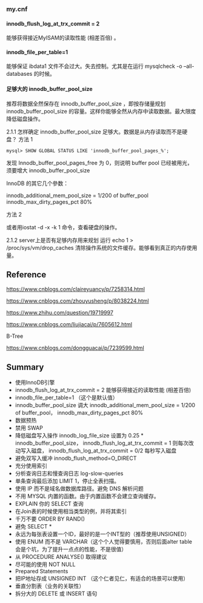 

### my.cnf

#### innodb_flush_log_at_trx_commit = 2 

能够获得接近MyISAM的读取性能 (相差百倍) 。

#### 

#### innodb_file_per_table=1 

能够保证 ibdata1 文件不会过大。失去控制。尤其是在运行 mysqlcheck -o –all-databases 的时候。

#### 足够大的 innodb_buffer_pool_size

推荐将数据全然保存在 innodb_buffer_pool_size ，即按存储量规划 innodb_buffer_pool_size 的容量。这样你能够全然从内存中读取数据。最大限度降低磁盘操作。

2.1.1 怎样确定 innodb_buffer_pool_size 足够大。数据是从内存读取而不是硬盘？
方法 1

    mysql> SHOW GLOBAL STATUS LIKE 'innodb_buffer_pool_pages_%';

发现 Innodb_buffer_pool_pages_free 为 0，则说明 buffer pool 已经被用光，须要增大 innodb_buffer_pool_size

InnoDB 的其它几个參数：

innodb_additional_mem_pool_size = 1/200 of buffer_pool
innodb_max_dirty_pages_pct 80%

方法 2

或者用iostat -d -x -k 1 命令，查看硬盘的操作。

2.1.2 server上是否有足够内存用来规划
运行 echo 1 > /proc/sys/vm/drop_caches 清除操作系统的文件缓存。能够看到真正的内存使用量。

## Reference

https://www.cnblogs.com/claireyuancy/p/7258314.html

https://www.cnblogs.com/zhouyusheng/p/8038224.html

https://www.zhihu.com/question/19719997

https://www.cnblogs.com/liujiacai/p/7605612.html

B-Tree

https://www.cnblogs.com/dongguacai/p/7239599.html

## Summary

* 使用InnoDB引擎
* innodb_flush_log_at_trx_commit = 2 能够获得接近的读取性能 (相差百倍)
* innodb_file_per_table=1 （这个是默认值）
* innodb_buffer_pool_size 调大 innodb_additional_mem_pool_size = 1/200 of buffer_pool， innodb_max_dirty_pages_pct 80%
* 数据预热
* 禁用 SWAP
* 降低磁盘写入操作 innodb_log_file_size 设置为 0.25 * innodb_buffer_pool_size， innodb_flush_log_at_trx_commit = 1 则每次改动写入磁盘， innodb_flush_log_at_trx_commit = 0/2 每秒写入磁盘
* 避免双写入缓冲 innodb_flush_method=O_DIRECT
* 充分使用索引
* 分析查询日志和慢查询日志 log-slow-queries
* 单条查询最后添加 LIMIT 1，停止全表扫描。
* 使用 IP 而不是域名做数据库路径。避免 DNS 解析问题
* 不用 MYSQL 内置的函数。由于内置函数不会建立查询缓存。
* EXPLAIN 你的 SELECT 查询
* 在Join表的时候使用相当类型的例，并将其索引
* 千万不要 ORDER BY RAND()
* 避免 SELECT *
* 永远为每张表设置一个ID，最好的是一个INT型的（推荐使用UNSIGNED）
* 使用 ENUM 而不是 VARCHAR（这个个人觉得要慎用，否则后面alter table会是个坑，为了提升一点点的性能，不是很值）
* 从 PROCEDURE ANALYSE() 取得建议
* 尽可能的使用 NOT NULL
* Prepared Statements
* 把IP地址存成 UNSIGNED INT （这个仁者见仁，有适合的场景可以使用）
* 垂直分割表（业务的关联性）
* 拆分大的 DELETE 或 INSERT 语句